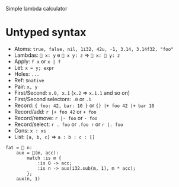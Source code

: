 Simple lambda calculator


# Untyped syntax

* Atoms: `true, false, nil, 1i32, 42u, -1, 3.14, 3.14f32, "foo"`
* Lambdas: `ꟛ x: y` e `ꟛ x y: z` => `ꟛ x: ꟛ y: z`
* Apply: `f x` or `x | f`
* Let: `x = y; expr`
* Holes: `...`
* Ref: `$native`
* Pair: `x, y`
* First/Second: `x.0, x.1` (`x.2` => `x.1.1` and so on)
* First/Second selectors: `.0` or `.1`
* Record: `{ foo: 42, bar: 10 }` or `{} |+ foo 42 |+ bar 10`
* Record/add: `r |+ foo 42` or `+ foo`
* Record/remove: `r |- foo` or `- foo`
* Record/select: `r . foo` or `.foo r` or `r |. foo`
* Cons: `x : xs`
* List: `[a, b, c]` => `a : b : c : []`


```
fat = ꟛ n:
    aux = ꟛ(m, acc):
        match :is m {
            :is 0 -> acc;
            :is n -> aux(i32.sub(m, 1), m * acc);
        };
    aux(n, 1)
```